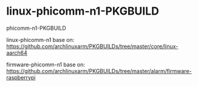 # linux-phicomm-n1-PKGBUILD
phicomm-n1-PKGBUILD

linux-phicomm-n1 base on: https://github.com/archlinuxarm/PKGBUILDs/tree/master/core/linux-aarch64

firmware-phicomm-n1 base on: https://github.com/archlinuxarm/PKGBUILDs/tree/master/alarm/firmware-raspberrypi